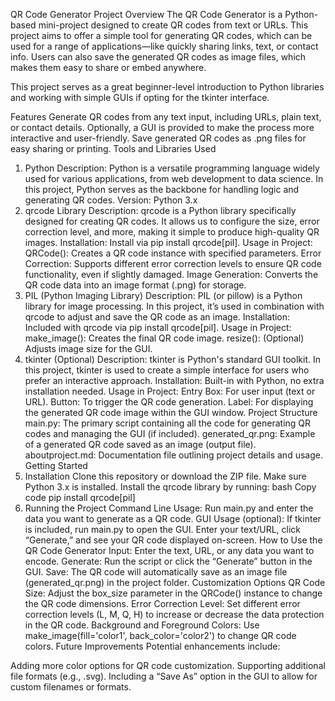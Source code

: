 QR Code Generator
Project Overview
The QR Code Generator is a Python-based mini-project designed to create QR codes from text or URLs. This project aims to offer a simple tool for generating QR codes, 
which can be used for a range of applications—like quickly sharing links, text, or contact info. Users can also save the generated QR codes as image files, 
which makes them easy to share or embed anywhere.

This project serves as a great beginner-level introduction to Python libraries and working with simple GUIs if opting for the tkinter interface.

Features
Generate QR codes from any text input, including URLs, plain text, or contact details.
Optionally, a GUI is provided to make the process more interactive and user-friendly.
Save generated QR codes as .png files for easy sharing or printing.
Tools and Libraries Used
1. Python
Description: Python is a versatile programming language widely used for various applications,
from web development to data science. In this project, Python serves as the backbone for handling logic and generating QR codes.
Version: Python 3.x
3. qrcode Library
Description: qrcode is a Python library specifically designed for creating QR codes. It allows us to configure the size,
error correction level, and more, making it simple to produce high-quality QR images.
Installation: Install via pip install qrcode[pil].
Usage in Project:
QRCode(): Creates a QR code instance with specified parameters.
Error Correction: Supports different error correction levels to ensure QR code functionality, even if slightly damaged.
Image Generation: Converts the QR code data into an image format (.png) for storage.
5. PIL (Python Imaging Library)
Description: PIL (or pillow) is a Python library for image processing. In this project, it’s used in combination with qrcode to adjust and save the QR code as an image.
Installation: Included with qrcode via pip install qrcode[pil].
Usage in Project:
make_image(): Creates the final QR code image.
resize(): (Optional) Adjusts image size for the GUI.
6. tkinter (Optional)
Description: tkinter is Python's standard GUI toolkit. In this project, tkinter is used to create a simple interface for users who prefer an interactive approach.
Installation: Built-in with Python, no extra installation needed.
Usage in Project:
Entry Box: For user input (text or URL).
Button: To trigger the QR code generation.
Label: For displaying the generated QR code image within the GUI window.
Project Structure
main.py: The primary script containing all the code for generating QR codes and managing the GUI (if included).
generated_qr.png: Example of a generated QR code saved as an image (output file).
aboutproject.md: Documentation file outlining project details and usage.
Getting Started
1. Installation
Clone this repository or download the ZIP file.
Make sure Python 3.x is installed.
Install the qrcode library by running:
bash
Copy code
pip install qrcode[pil]
2. Running the Project
Command Line Usage:
Run main.py and enter the data you want to generate as a QR code.
GUI Usage (optional):
If tkinter is included, run main.py to open the GUI. Enter your text/URL, click “Generate,” and see your QR code displayed on-screen.
How to Use the QR Code Generator
Input: Enter the text, URL, or any data you want to encode.
Generate: Run the script or click the “Generate” button in the GUI.
Save: The QR code will automatically save as an image file (generated_qr.png) in the project folder.
Customization Options
QR Code Size: Adjust the box_size parameter in the QRCode() instance to change the QR code dimensions.
Error Correction Level: Set different error correction levels (L, M, Q, H) to increase or decrease the data protection in the QR code.
Background and Foreground Colors: Use make_image(fill='color1', back_color='color2') to change QR code colors.
Future Improvements
Potential enhancements include:

Adding more color options for QR code customization.
Supporting additional file formats (e.g., .svg).
Including a “Save As” option in the GUI to allow for custom filenames or formats.
